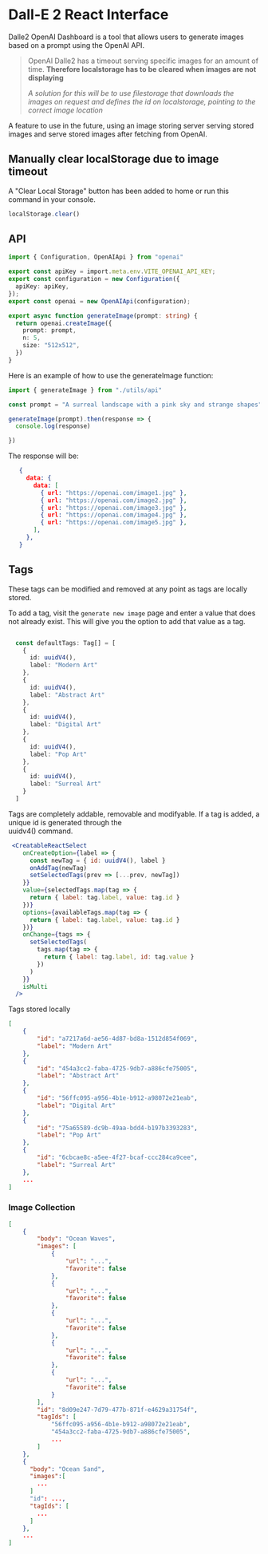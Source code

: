 # Dall-E 2 React Interface

Dalle2 OpenAI Dashboard is a tool that allows users to generate images based on a prompt using the OpenAI API. 

> OpenAI Dalle2 has a timeout serving specific images for an amount of time. 
> **Therefore localstorage has to be cleared when images are not displaying**
>
> *A solution for this will be to use filestorage that downloads the images on request and defines the id on localstorage, pointing to the correct image location*

A feature to use in the future, using an image storing server serving stored images and serve stored images after fetching from OpenAI.


## Manually clear localStorage due to image timeout

A "Clear Local Storage" button has been added to home
or run this command in your console.  
```js
localStorage.clear()
```
## API
```ts
import { Configuration, OpenAIApi } from "openai"

export const apiKey = import.meta.env.VITE_OPENAI_API_KEY;
export const configuration = new Configuration({
  apiKey: apiKey,
});
export const openai = new OpenAIApi(configuration);

export async function generateImage(prompt: string) {
  return openai.createImage({
    prompt: prompt,
    n: 5,
    size: "512x512",
  })
}
```

Here is an example of how to use the generateImage function:

```ts
import { generateImage } from "./utils/api"

const prompt = "A surreal landscape with a pink sky and strange shapes"

generateImage(prompt).then(response => {
  console.log(response)

})

```

The response will be:
```json
   {
     data: {
       data: [
         { url: "https://openai.com/image1.jpg" },
         { url: "https://openai.com/image2.jpg" },
         { url: "https://openai.com/image3.jpg" },
         { url: "https://openai.com/image4.jpg" },
         { url: "https://openai.com/image5.jpg" },
       ],
     },
   }
```

## Tags
These tags can be modified and removed at any point as tags are locally stored.

To add a tag, visit the `generate new image` page and enter a value that does not already exist. This will give you the option to add that value as a tag.

```typescript

  const defaultTags: Tag[] = [
    {
      id: uuidV4(),
      label: "Modern Art"
    },
    {
      id: uuidV4(),
      label: "Abstract Art"
    },
    {
      id: uuidV4(),
      label: "Digital Art"
    },
    {
      id: uuidV4(),
      label: "Pop Art"
    },
    {
      id: uuidV4(),
      label: "Surreal Art"
    }
  ]

```

Tags are completely addable, removable and modifyable.
If a tag is added, a unique id is generated through the  
uuidv4() command.


```jsx
 <CreatableReactSelect
    onCreateOption={label => {
      const newTag = { id: uuidV4(), label }
      onAddTag(newTag)
      setSelectedTags(prev => [...prev, newTag])
    }}
    value={selectedTags.map(tag => {
      return { label: tag.label, value: tag.id }
    })}
    options={availableTags.map(tag => {
      return { label: tag.label, value: tag.id }
    })}
    onChange={tags => {
      setSelectedTags(
        tags.map(tag => {
          return { label: tag.label, id: tag.value }
        })
      )
    }}
    isMulti
  />
```
Tags stored locally
```json
[
    {
        "id": "a7217a6d-ae56-4d87-bd8a-1512d854f069",
        "label": "Modern Art"
    },
    {
        "id": "454a3cc2-faba-4725-9db7-a886cfe75005",
        "label": "Abstract Art"
    },
    {
        "id": "56ffc095-a956-4b1e-b912-a98072e21eab",
        "label": "Digital Art"
    },
    {
        "id": "75a65589-dc9b-49aa-bdd4-b197b3393283",
        "label": "Pop Art"
    },
    {
        "id": "6cbcae8c-a5ee-4f27-bcaf-ccc284ca9cee",
        "label": "Surreal Art"
    },
    ...
]
```
### Image Collection
```json
[
    {
        "body": "Ocean Waves",
        "images": [
            {
                "url": "...",
                "favorite": false
            },
            {
                "url": "...",
                "favorite": false
            },
            {
                "url": "...",
                "favorite": false
            },
            {
                "url": "...",
                "favorite": false
            },
            {
                "url": "...",
                "favorite": false
            }
        ],
        "id": "8d09e247-7d79-477b-871f-e4629a31754f",
        "tagIds": [
            "56ffc095-a956-4b1e-b912-a98072e21eab",
            "454a3cc2-faba-4725-9db7-a886cfe75005",
            ...
        ]
    },
    {
      "body": "Ocean Sand",
      "images":[
        ...
      ]
      "id": ...,
      "tagIds": [
        ...
      ]
    },
    ...
]
```